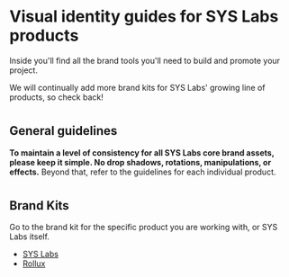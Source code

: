 # Visual identity guides for SYS Labs products
Inside you'll find all the brand tools you'll need to build and promote your project.

We will continually add more brand kits for SYS Labs' growing line of products, so check back!

# 

## General guidelines

**To maintain a level of consistency for all SYS Labs core brand assets, please keep it simple.  No drop shadows, rotations, manipulations, or effects.** Beyond that, refer to the guidelines for each individual product.

#

## Brand Kits

Go to the brand kit for the specific product you are working with, or SYS Labs itself.

- [SYS Labs](/sys-labs)
- [Rollux](/rollux)
